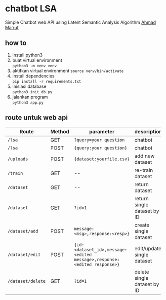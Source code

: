 # chatbot LSA

Simple Chatbot web API using Latent Semantic Analysis Algorithm
[Ahmad Ma'ruf](mailto:ahmadmaruf2701@gmail.com)

## how to
1. install python3  
2. buat virtual environment  
`python3 -m venv venv` 
3. aktifkan virtual environment `source venv/bin/activate` 
4. install dependencies  
`pip install -r requirements.txt`
5. inisiasi database  
`python3 init_db.py`
6. jalankan program  
`python3 app.py`

## route untuk web api

| Route | Method | parameter | description |
|---|---|---|---|
| `/lsa` | GET | `?query=your question` | chatbot |
| `/lsa` | POST | `{query:your question}` | chatbot |
| `/uploads` | POST | `{dataset:yourfile.csv}` | add new dataset |
| `/train` | GET | -- | re-train dataset |
| `/dataset` | GET | -- | return dataset |
| `/dataset` | GET | `?id=1` | return single dataset by ID |
| `/dataset/add` | POST | `message:<msg>,response:<resp>}` | create single dataset |
| `/dataset/edit` | POST | `{id:<dataset_id>,message:<edited message>,response:<edited response>}` | edit/update single dataset |
| `/dataset/delete` | GET | `?id=1` | delete single dataset by ID |
